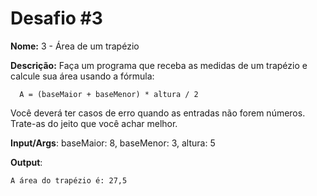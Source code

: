 # Desafio #3

**Nome:** 3 - Área de um trapézio

**Descrição:** Faça um programa que receba as medidas de um trapézio e calcule sua área usando a fórmula:

```
  A = (baseMaior + baseMenor) * altura / 2
```

Você deverá ter casos de erro quando as entradas não forem números. Trate-as do jeito que você achar melhor.

**Input/Args**: baseMaior: 8, baseMenor: 3, altura: 5 

**Output**:

```
A área do trapézio é: 27,5
```